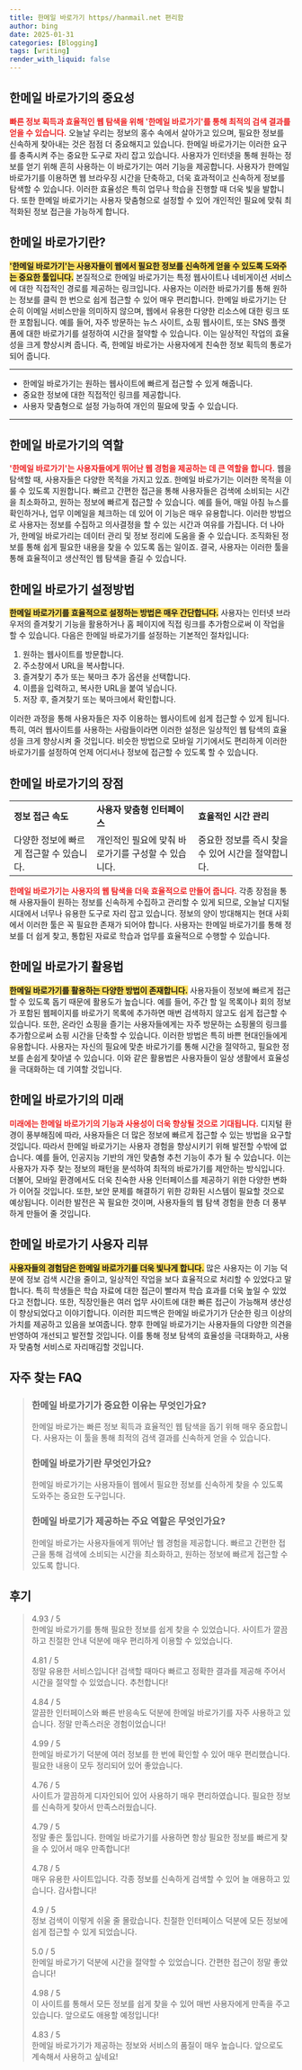```yaml
---
title: 한메일 바로가기 https//hanmail.net 편리함
author: bing
date: 2025-01-31
categories: [Blogging]
tags: [writing]
render_with_liquid: false
---
```



<h2 id='한메일_바로가기의_중요성'>한메일 바로가기의 중요성</h2>

<p><b><span style="color: #ee2323;">빠른 정보 획득과 효율적인 웹 탐색을 위해 '한메일 바로가기'를 통해 최적의 검색 결과를 얻을 수 있습니다.</span></b> 오늘날 우리는 정보의 홍수 속에서 살아가고 있으며, 필요한 정보를 신속하게 찾아내는 것은 점점 더 중요해지고 있습니다. 한메일 바로가기는 이러한 요구를 충족시켜 주는 중요한 도구로 자리 잡고 있습니다. 사용자가 인터넷을 통해 원하는 정보를 얻기 위해 흔히 사용하는 이 바로가기는 여러 기능을 제공합니다. 사용자가 한메일 바로가기를 이용하면 웹 브라우징 시간을 단축하고, 더욱 효과적이고 신속하게 정보를 탐색할 수 있습니다. 이러한 효율성은 특히 업무나 학습을 진행할 때 더욱 빛을 발합니다. 또한 한메일 바로가기는 사용자 맞춤형으로 설정할 수 있어 개인적인 필요에 맞춰 최적화된 정보 접근을 가능하게 합니다.</p>

<h2 id='한메일_바로가기란'>한메일 바로가기란?</h2>

<p><b><span style="background-color: #ffe066;">'한메일 바로가기'는 사용자들이 웹에서 필요한 정보를 신속하게 얻을 수 있도록 도와주는 중요한 툴입니다.</span></b> 본질적으로 한메일 바로가기는 특정 웹사이트나 네비게이션 서비스에 대한 직접적인 경로를 제공하는 링크입니다. 사용자는 이러한 바로가기를 통해 원하는 정보를 클릭 한 번으로 쉽게 접근할 수 있어 매우 편리합니다. 한메일 바로가기는 단순히 이메일 서비스만을 의미하지 않으며, 웹에서 유용한 다양한 리소스에 대한 링크 또한 포함됩니다. 예를 들어, 자주 방문하는 뉴스 사이트, 쇼핑 웹사이트, 또는 SNS 플랫폼에 대한 바로가기를 설정하여 시간을 절약할 수 있습니다. 이는 일상적인 작업의 효율성을 크게 향상시켜 줍니다. 즉, 한메일 바로가는 사용자에게 친숙한 정보 획득의 통로가 되어 줍니다.</p>

<hr />

<ul>
    <li>한메일 바로가기는 원하는 웹사이트에 빠르게 접근할 수 있게 해줍니다.</li>
    <li>중요한 정보에 대한 직접적인 링크를 제공합니다.</li>
    <li>사용자 맞춤형으로 설정 가능하여 개인의 필요에 맞출 수 있습니다.</li>
</ul>

<hr />

<h2 id='한메일_바로가기의_역할'>한메일 바로가기의 역할</h2>

<p><b><span style="color: #ee2323;">'한메일 바로가기'는 사용자들에게 뛰어난 웹 경험을 제공하는 데 큰 역할을 합니다.</span></b> 웹을 탐색할 때, 사용자들은 다양한 목적을 가지고 있죠. 한메일 바로가기는 이러한 목적을 이룰 수 있도록 지원합니다. 빠르고 간편한 접근을 통해 사용자들은 검색에 소비되는 시간을 최소화하고, 원하는 정보에 빠르게 접근할 수 있습니다. 예를 들어, 매일 아침 뉴스를 확인하거나, 업무 이메일을 체크하는 데 있어 이 기능은 매우 유용합니다. 이러한 방법으로 사용자는 정보를 수집하고 의사결정을 할 수 있는 시간과 여유를 가집니다. 더 나아가, 한메일 바로가리는 데이터 관리 및 정보 정리에 도움을 줄 수 있습니다. 조직화된 정보를 통해 쉽게 필요한 내용을 찾을 수 있도록 돕는 일이죠. 결국, 사용자는 이러한 툴을 통해 효율적이고 생산적인 웹 탐색을 즐길 수 있습니다.</p>

<h2 id='한메일_바로가기_설정방법'>한메일 바로가기 설정방법</h2>

<p><b><span style="background-color: #ffe066;">한메일 바로가기를 효율적으로 설정하는 방법은 매우 간단합니다.</span></b> 사용자는 인터넷 브라우저의 즐겨찾기 기능을 활용하거나 홈 페이지에 직접 링크를 추가함으로써 이 작업을 할 수 있습니다. 다음은 한메일 바로가기를 설정하는 기본적인 절차입니다:</p>

<ol>
    <li>원하는 웹사이트를 방문합니다.</li>
    <li>주소창에서 URL을 복사합니다.</li>
    <li>즐겨찾기 추가 또는 북마크 추가 옵션을 선택합니다.</li>
    <li>이름을 입력하고, 복사한 URL을 붙여 넣습니다.</li>
    <li>저장 후, 즐겨찾기 또는 북마크에서 확인합니다.</li>
</ol>

<p>이러한 과정을 통해 사용자들은 자주 이용하는 웹사이트에 쉽게 접근할 수 있게 됩니다. 특히, 여러 웹사이트를 사용하는 사람들이라면 이러한 설정은 일상적인 웹 탐색의 효율성을 크게 향상시켜 줄 것입니다. 비슷한 방법으로 모바일 기기에서도 편리하게 이러한 바로가기를 설정하여 언제 어디서나 정보에 접근할 수 있도록 할 수 있습니다.</p>

<h2 id='한메일_바로가기의_장점'>한메일 바로가기의 장점</h2>

<table>
    <tr>
        <td><b>정보 접근 속도</b></td>
        <td><b>사용자 맞춤형 인터페이스</b></td>
        <td><b>효율적인 시간 관리</b></td>
    </tr>
    <tr>
        <td>다양한 정보에 빠르게 접근할 수 있습니다.</td>
        <td>개인적인 필요에 맞춰 바로가기를 구성할 수 있습니다.</td>
        <td>중요한 정보를 즉시 찾을 수 있어 시간을 절약합니다.</td>
    </tr>
</table>

<p><b><span style="color: #ee2323;">한메일 바로가기는 사용자의 웹 탐색을 더욱 효율적으로 만들어 줍니다.</span></b> 각종 장점을 통해 사용자들이 원하는 정보를 신속하게 수집하고 관리할 수 있게 되므로, 오늘날 디지털 시대에서 너무나 유용한 도구로 자리 잡고 있습니다. 정보의 양이 방대해지는 현대 사회에서 이러한 툴은 꼭 필요한 존재가 되어야 합니다. 사용자는 한메일 바로가기를 통해 정보를 더 쉽게 찾고, 통합된 자료로 학습과 업무를 효율적으로 수행할 수 있습니다.</p>

<h2 id='한메일_바로가기_활용법'>한메일 바로가기 활용법</h2>

<p><b><span style="background-color: #ffe066;">한메일 바로가기를 활용하는 다양한 방법이 존재합니다.</span></b> 사용자들이 정보에 빠르게 접근할 수 있도록 돕기 때문에 활용도가 높습니다. 예를 들어, 주간 할 일 목록이나 회의 정보가 포함된 웹페이지를 바로가기 목록에 추가하면 매번 검색하지 않고도 쉽게 접근할 수 있습니다. 또한, 온라인 쇼핑을 즐기는 사용자들에게는 자주 방문하는 쇼핑몰의 링크를 추가함으로써 쇼핑 시간을 단축할 수 있습니다. 이러한 방법은 특히 바쁜 현대인들에게 유용합니다. 사용자는 자신의 필요에 맞춘 바로가기를 통해 시간을 절약하고, 필요한 정보를 손쉽게 찾아낼 수 있습니다. 이와 같은 활용법은 사용자들이 일상 생활에서 효율성을 극대화하는 데 기여할 것입니다.</p>

<h2 id='한메일_바로가기의_미래'>한메일 바로가기의 미래</h2>

<p><b><span style="color: #ee2323;">미래에는 한메일 바로가기의 기능과 사용성이 더욱 향상될 것으로 기대됩니다.</span></b> 디지털 환경이 풍부해짐에 따라, 사용자들은 더 많은 정보에 빠르게 접근할 수 있는 방법을 요구할 것입니다. 따라서 한메일 바로가기는 사용자 경험을 향상시키기 위해 발전할 수밖에 없습니다. 예를 들어, 인공지능 기반의 개인 맞춤형 추천 기능이 추가 될 수 있습니다. 이는 사용자가 자주 찾는 정보의 패턴을 분석하여 최적의 바로가기를 제안하는 방식입니다. 더불어, 모바일 환경에서도 더욱 친숙한 사용 인터페이스를 제공하기 위한 다양한 변화가 이어질 것입니다. 또한, 보안 문제를 해결하기 위한 강화된 시스템이 필요할 것으로 예상됩니다. 이러한 발전은 꼭 필요한 것이며, 사용자들의 웹 탐색 경험을 한층 더 풍부하게 만들어 줄 것입니다.</p>

<h2 id='한메일_바로가기_사용자_리뷰'>한메일 바로가기 사용자 리뷰</h2>

<p><b><span style="background-color: #ffe066;">사용자들의 경험담은 한메일 바로가기를 더욱 빛나게 합니다.</span></b> 많은 사용자는 이 기능 덕분에 정보 검색 시간을 줄이고, 일상적인 작업을 보다 효율적으로 처리할 수 있었다고 말합니다. 특히 학생들은 학습 자료에 대한 접근이 빨라져 학습 효과를 더욱 높일 수 있었다고 전합니다. 또한, 직장인들은 여러 업무 사이트에 대한 빠른 접근이 가능해져 생산성이 향상되었다고 이야기합니다. 이러한 피드백은 한메일 바로가기가 단순한 링크 이상의 가치를 제공하고 있음을 보여줍니다. 향후 한메일 바로가기는 사용자들의 다양한 의견을 반영하여 개선되고 발전할 것입니다. 이를 통해 정보 탐색의 효율성을 극대화하고, 사용자 맞춤형 서비스로 자리매김할 것입니다.</p>


<h2 id='자주_찾는_FAQ'>자주 찾는 FAQ</h2>
<div itemscope="" itemtype="https://schema.org/FAQPage"> 
<blockquote> 
<div itemscope="" itemprop="mainEntity" itemtype="https://schema.org/Question"> 
<h3 itemprop="name">한메일 바로가기가 중요한 이유는 무엇인가요?</h3> 
<div itemscope="" itemprop="acceptedAnswer" itemtype="https://schema.org/Answer"> 
<span itemprop="text"> 
<p>한메일 바로가는 빠른 정보 획득과 효율적인 웹 탐색을 돕기 위해 매우 중요합니다. 사용자는 이 툴을 통해 최적의 검색 결과를 신속하게 얻을 수 있습니다.</p> 
</span> 
</div> 
</div> 

<div itemscope="" itemprop="mainEntity" itemtype="https://schema.org/Question"> 
<h3 itemprop="name">한메일 바로가기란 무엇인가요?</h3> 
<div itemscope="" itemprop="acceptedAnswer" itemtype="https://schema.org/Answer"> 
<span itemprop="text"> 
<p>한메일 바로가기는 사용자들이 웹에서 필요한 정보를 신속하게 찾을 수 있도록 도와주는 중요한 도구입니다.</p> 
</span> 
</div> 
</div> 

<div itemscope="" itemprop="mainEntity" itemtype="https://schema.org/Question"> 
<h3 itemprop="name">한메일 바로기가 제공하는 주요 역할은 무엇인가요?</h3> 
<div itemscope="" itemprop="acceptedAnswer" itemtype="https://schema.org/Answer"> 
<span itemprop="text"> 
<p>한메일 바로가는 사용자들에게 뛰어난 웹 경험을 제공합니다. 빠르고 간편한 접근을 통해 검색에 소비되는 시간을 최소화하고, 원하는 정보에 빠르게 접근할 수 있도록 합니다.</p> 
</span> 
</div> 
</div> 

</blockquote> 
</div>
<h2 id='후기'>후기</h2>
<div itemscope itemtype="https://schema.org/Product">
  <blockquote>
  <div itemprop="review" itemscope itemtype="https://schema.org/Review">
      <div itemprop="reviewRating" itemscope itemtype="https://schema.org/Rating"> <span itemprop="ratingValue">4.93</span> / <span itemprop="bestRating">5</span> </div>
      <span itemprop="reviewBody">한메일 바로가기를 통해 필요한 정보를 쉽게 찾을 수 있었습니다. 사이트가 깔끔하고 친절한 안내 덕분에 매우 편리하게 이용할 수 있었습니다.</span>
  </div>
  <br>
  <div itemprop="review" itemscope itemtype="https://schema.org/Review">
      <div itemprop="reviewRating" itemscope itemtype="https://schema.org/Rating"> <span itemprop="ratingValue">4.81</span> / <span itemprop="bestRating">5</span> </div>
      <span itemprop="reviewBody">정말 유용한 서비스입니다! 검색할 때마다 빠르고 정확한 결과를 제공해 주어서 시간을 절약할 수 있었습니다. 추천합니다!</span>
  </div>
  <br>
  <div itemprop="review" itemscope itemtype="https://schema.org/Review">
      <div itemprop="reviewRating" itemscope itemtype="https://schema.org/Rating"> <span itemprop="ratingValue">4.84</span> / <span itemprop="bestRating">5</span> </div>
      <span itemprop="reviewBody">깔끔한 인터페이스와 빠른 반응속도 덕분에 한메일 바로가기를 자주 사용하고 있습니다. 정말 만족스러운 경험이었습니다!</span>
  </div>
  <br>
  <div itemprop="review" itemscope itemtype="https://schema.org/Review">
      <div itemprop="reviewRating" itemscope itemtype="https://schema.org/Rating"> <span itemprop="ratingValue">4.99</span> / <span itemprop="bestRating">5</span> </div>
      <span itemprop="reviewBody">한메일 바로가기 덕분에 여러 정보를 한 번에 확인할 수 있어 매우 편리했습니다. 필요한 내용이 모두 정리되어 있어 좋았습니다.</span>
  </div>
  <br>
  <div itemprop="review" itemscope itemtype="https://schema.org/Review">
      <div itemprop="reviewRating" itemscope itemtype="https://schema.org/Rating"> <span itemprop="ratingValue">4.76</span> / <span itemprop="bestRating">5</span> </div>
      <span itemprop="reviewBody">사이트가 깔끔하게 디자인되어 있어 사용하기 매우 편리하였습니다. 필요한 정보를 신속하게 찾아서 만족스러웠습니다.</span>
  </div>
  <br>
  <div itemprop="review" itemscope itemtype="https://schema.org/Review">
      <div itemprop="reviewRating" itemscope itemtype="https://schema.org/Rating"> <span itemprop="ratingValue">4.79</span> / <span itemprop="bestRating">5</span> </div>
      <span itemprop="reviewBody">정말 좋은 툴입니다. 한메일 바로가기를 사용하면 항상 필요한 정보를 빠르게 찾을 수 있어서 매우 만족합니다!</span>
  </div>
  <br>
  <div itemprop="review" itemscope itemtype="https://schema.org/Review">
      <div itemprop="reviewRating" itemscope itemtype="https://schema.org/Rating"> <span itemprop="ratingValue">4.78</span> / <span itemprop="bestRating">5</span> </div>
      <span itemprop="reviewBody">매우 유용한 사이트입니다. 각종 정보를 신속하게 검색할 수 있어 늘 애용하고 있습니다. 감사합니다!</span>
  </div>
  <br>
  <div itemprop="review" itemscope itemtype="https://schema.org/Review">
      <div itemprop="reviewRating" itemscope itemtype="https://schema.org/Rating"> <span itemprop="ratingValue">4.9</span> / <span itemprop="bestRating">5</span> </div>
      <span itemprop="reviewBody">정보 검색이 이렇게 쉬울 줄 몰랐습니다. 친절한 인터페이스 덕분에 모든 정보에 쉽게 접근할 수 있게 되었습니다.</span>
  </div>
  <br>
  <div itemprop="review" itemscope itemtype="https://schema.org/Review">
      <div itemprop="reviewRating" itemscope itemtype="https://schema.org/Rating"> <span itemprop="ratingValue">5.0</span> / <span itemprop="bestRating">5</span> </div>
      <span itemprop="reviewBody">한메일 바로가기 덕분에 시간을 절약할 수 있었습니다. 간편한 접근이 정말 좋았습니다!</span>
  </div>
  <br>
  <div itemprop="review" itemscope itemtype="https://schema.org/Review">
      <div itemprop="reviewRating" itemscope itemtype="https://schema.org/Rating"> <span itemprop="ratingValue">4.98</span> / <span itemprop="bestRating">5</span> </div>
      <span itemprop="reviewBody">이 사이트를 통해서 모든 정보를 쉽게 찾을 수 있어 매번 사용자에게 만족을 주고 있습니다. 앞으로도 애용할 예정입니다!</span>
  </div>
  <br>
  <div itemprop="review" itemscope itemtype="https://schema.org/Review">
      <div itemprop="reviewRating" itemscope itemtype="https://schema.org/Rating"> <span itemprop="ratingValue">4.83</span> / <span itemprop="bestRating">5</span> </div>
      <span itemprop="reviewBody">한메일 바로가기가 제공하는 정보와 서비스의 품질이 매우 높습니다. 앞으로도 계속해서 사용하고 싶네요!</span>
  </div>
  </blockquote>
</div>
